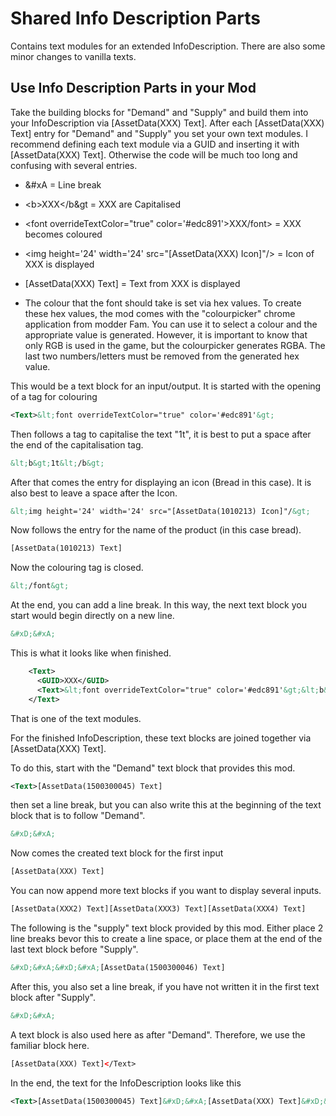 # Shared Info Description Parts

Contains text modules for an extended InfoDescription.
There are also some minor changes to vanilla texts.


## Use Info Description Parts in your Mod

Take the building blocks for "Demand" and "Supply" and build them into your InfoDescription via [AssetData(XXX) Text].
After each [AssetData(XXX) Text] entry for "Demand" and "Supply" you set your own text modules.
I recommend defining each text module via a GUID and inserting it with [AssetData(XXX) Text]. Otherwise the code will be much too long and confusing with several entries.


- &#xD;&#xA = Line break

- &lt;b&gt;XXX&lt;/b&gt = XXX are Capitalised 

- &lt;font overrideTextColor="true" color='#edc891'&gt;XXX/font&gt; = XXX becomes coloured

- &lt;img height='24' width='24' src="[AssetData(XXX) Icon]"/&gt; = Icon of XXX is displayed

- [AssetData(XXX) Text] = Text from XXX is displayed

- The colour that the font should take is set via hex values.
  To create these hex values, the mod comes with the "colourpicker" chrome application from modder Fam. You can use it to select a colour and the appropriate value is generated.
  However, it is important to know that only RGB is used in the game, but the colourpicker generates RGBA. The last two numbers/letters must be removed from the generated hex value.


This would be a text block for an input/output. It is started with the opening of a tag for colouring  
```xml
<Text>&lt;font overrideTextColor="true" color='#edc891'&gt;
```

Then follows a tag to capitalise the text "1t", it is best to put a space after the end of the capitalisation tag.
```xml
&lt;b&gt;1t&lt;/b&gt; 
```

After that comes the entry for displaying an icon (Bread in this case). It is also best to leave a space after the Icon.
```xml
&lt;img height='24' width='24' src="[AssetData(1010213) Icon]"/&gt; 
```

Now follows the entry for the name of the product (in this case bread).
```xml
[AssetData(1010213) Text]
```

Now the colouring tag is closed.
```xml
&lt;/font&gt;
```

At the end, you can add a line break. In this way, the next text block you start would begin directly on a new line.
```xml
&#xD;&#xA;
```

This is what it looks like when finished.
```xml
    <Text>
      <GUID>XXX</GUID>
      <Text>&lt;font overrideTextColor="true" color='#edc891'&gt;&lt;b&gt;1t&lt;/b&gt; &lt;img height='24' width='24' src="[AssetData(1010213) Icon]"/&gt; [AssetData(1010213) Text]&lt;/font&gt;&#xD;&#xA;</Text>
    </Text>
```
That is one of the text modules.

For the finished InfoDescription, these text blocks are joined together via [AssetData(XXX) Text].

To do this, start with the "Demand" text block that provides this mod.
```xml
<Text>[AssetData(1500300045) Text]
```

then set a line break, but you can also write this at the beginning of the text block that is to follow "Demand".
```xml
&#xD;&#xA;
```

Now comes the created text block for the first input
```xml
[AssetData(XXX) Text]
```

You can now append more text blocks if you want to display several inputs.
```xml
[AssetData(XXX2) Text][AssetData(XXX3) Text][AssetData(XXX4) Text]
```

The following is the "supply" text block provided by this mod. Either place 2 line breaks bevor this to create a line space, or place them at the end of the last text block before "Supply".
```xml
&#xD;&#xA;&#xD;&#xA;[AssetData(1500300046) Text]
```

After this, you also set a line break, if you have not written it in the first text block after "Supply".
```xml
&#xD;&#xA;
```

A text block is also used here as after "Demand". Therefore, we use the familiar block here.
```xml
[AssetData(XXX) Text]</Text>
```

In the end, the text for the InfoDescription looks like this
```xml
<Text>[AssetData(1500300045) Text]&#xD;&#xA;[AssetData(XXX) Text]&#xD;&#xA;&#xD;&#xA;[AssetData(1500300046) Text][AssetData(XXX) Text]</Text>
```
